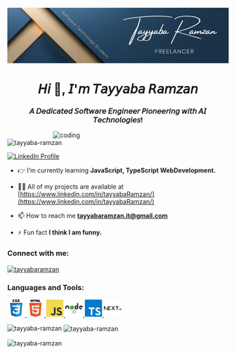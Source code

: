 ![logo](https://github.com/tayyaba-ramzan/tayyaba-ramzan/blob/main/WhatsApp%20Image%202024-02-26%20at%201.34.55%20PM.jpeg)

<h1 align="center">𝘏𝘪 👋, 𝘐'𝘮 𝘛𝘢𝘺𝘺𝘢𝘣𝘢 𝘙𝘢𝘮𝘻𝘢𝘯</h1>
<h3 align="center">𝘈 𝘋𝘦𝘥𝘪𝘤𝘢𝘵𝘦𝘥 𝘚𝘰𝘧𝘵𝘸𝘢𝘳𝘦 𝘌𝘯𝘨𝘪𝘯𝘦𝘦𝘳 𝘗𝘪𝘰𝘯𝘦𝘦𝘳𝘪𝘯𝘨 𝘸𝘪𝘵𝘩 𝘈𝘐 𝘛𝘦𝘤𝘩𝘯𝘰𝘭𝘰𝘨𝘪𝘦𝘴!</h3>

<img align="right" alt="coding" width="400" src="https://camo.githubusercontent.com/7de37139d0b4c1ce40865e799b446c0e963a3dd8fb68d239707237c40604fa3d/68747470733a2f2f63646e2e6472696262626c652e636f6d2f75736572732f3733303730332f73637265656e73686f74732f363538313234332f6176656e746f2e676966">

<p align="left"> <img src="https://komarev.com/ghpvc/?username=tayyaba-ramzan&label=Profile%20views&color=0e75b6&style=" alt="tayyaba-ramzan" /> </p>

<p align="left"> 
    <a href="https://www.linkedin.com/in/tayyabaRamzan/" target="_blank">
      <img src="https://img.shields.io/badge/LinkedIn-Connect-blue?style=for-the-badge&logo=linkedin" alt="LinkedIn Profile" />
    </a> 
  </p>
  

- 👉  I’m currently learning **JavaScript, TypeScript WebDevelopment.**

- 👨‍💻 All of my projects are available at [https://www.linkedin.com/in/tayyabaRamzan/](https://www.linkedin.com/in/tayyabaRamzan/)

- 📫 How to reach me **tayyabaramzan.it@gmail.com**

- ⚡ Fun fact **I think I am funny.**

<h3 align="left">Connect with me:</h3>
<p align="left">
<a href="https://linkedin.com/in/tayyabaramzan" target="blank"><img align="center" src="https://raw.githubusercontent.com/rahuldkjain/github-profile-readme-generator/master/src/images/icons/Social/linked-in-alt.svg" alt="tayyabaramzan" height="30" width="40" /></a>
</p>

<h3 align="left">Languages and Tools:</h3>
<p align="left"> <a href="https://www.w3schools.com/css/" target="_blank" rel="noreferrer"> <img src="https://raw.githubusercontent.com/devicons/devicon/master/icons/css3/css3-original-wordmark.svg" alt="css3" width="40" height="40"/> </a> <a href="https://www.w3.org/html/" target="_blank" rel="noreferrer"> <img src="https://raw.githubusercontent.com/devicons/devicon/master/icons/html5/html5-original-wordmark.svg" alt="html5" width="40" height="40"/> </a> <a href="https://developer.mozilla.org/en-US/docs/Web/JavaScript" target="_blank" rel="noreferrer"> <img src="https://raw.githubusercontent.com/devicons/devicon/master/icons/javascript/javascript-original.svg" alt="javascript" width="40" height="40"/> </a> <a href="https://nodejs.org" target="_blank" rel="noreferrer"> <img src="https://raw.githubusercontent.com/devicons/devicon/master/icons/nodejs/nodejs-original-wordmark.svg" alt="nodejs" width="40" height="40"/> </a> <a href="https://www.typescriptlang.org/" target="_blank" rel="noreferrer"> <img src="https://raw.githubusercontent.com/devicons/devicon/master/icons/typescript/typescript-original.svg" alt="typescript" width="40" height="40"/> </a> <a href="https://nextjs.org/" target="_blank" rel="noreferrer">
  <img src="https://raw.githubusercontent.com/devicons/devicon/master/icons/nextjs/nextjs-original-wordmark.svg" alt="nextjs" width="40" height="40"/>
</a>
 </p>

<p><img align="left" src="https://github-readme-stats.vercel.app/api/top-langs?username=tayyaba-ramzan&show_icons=true&locale=en&layout=compact" alt="tayyaba-ramzan" /></p>

<p>&nbsp;<img align="center" src="https://github-readme-stats.vercel.app/api?username=tayyaba-ramzan&show_icons=true&locale=en" alt="tayyaba-ramzan" /></p>

<p><img align="center" src="https://github-readme-streak-stats.herokuapp.com/?user=tayyaba-ramzan&" alt="tayyaba-ramzan" /></p>
